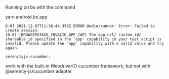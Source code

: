 Running on bs with the command

yarn android.bs.app

```
0-0] 2021-12-07T11:36:44.350Z ERROR @wdio/runner: Error: Failed to create session.
[0-0] [BROWSERSTACK_INVALID_APP_CAP] The app_url/ custom_id/ shareable_id specified in the 'app' capability in your test script is invalid. Please update the 'app' capability with a valid value and try again.

serenityjs-cucumber:

```

work with the built-in WebdriverIO cucumber framework, but not with @serenity-js/cucumber adapter

```

```
